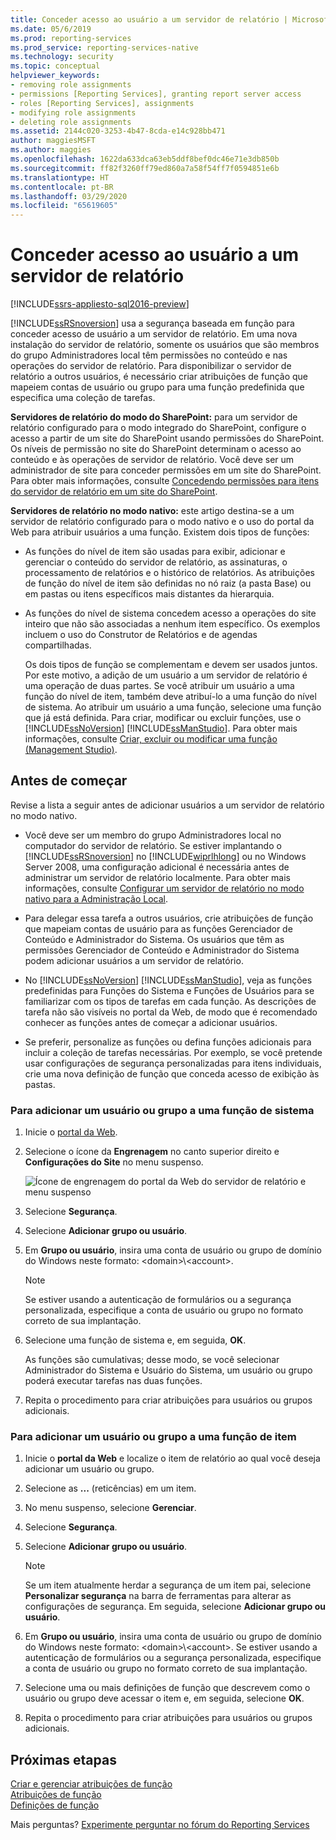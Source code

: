 ```yaml
---
title: Conceder acesso ao usuário a um servidor de relatório | Microsoft Docs
ms.date: 05/6/2019
ms.prod: reporting-services
ms.prod_service: reporting-services-native
ms.technology: security
ms.topic: conceptual
helpviewer_keywords:
- removing role assignments
- permissions [Reporting Services], granting report server access
- roles [Reporting Services], assignments
- modifying role assignments
- deleting role assignments
ms.assetid: 2144c020-3253-4b47-8cda-e14c928bb471
author: maggiesMSFT
ms.author: maggies
ms.openlocfilehash: 1622da633dca63eb5ddf8bef0dc46e71e3db850b
ms.sourcegitcommit: ff82f3260ff79ed860a7a58f54ff7f0594851e6b
ms.translationtype: HT
ms.contentlocale: pt-BR
ms.lasthandoff: 03/29/2020
ms.locfileid: "65619605"
---
```

# <a name="grant-user-access-to-a-report-server"></a>Conceder acesso ao usuário a um servidor de relatório

[!INCLUDE[ssrs-appliesto-sql2016-preview](../../includes/ssrs-appliesto-sql2016-preview.md)]

[!INCLUDE[ssRSnoversion](../../includes/ssrsnoversion-md.md)] usa a segurança baseada em função para conceder acesso de usuário a um servidor de relatório. Em uma nova instalação do servidor de relatório, somente os usuários que são membros do grupo Administradores local têm permissões no conteúdo e nas operações do servidor de relatório. Para disponibilizar o servidor de relatório a outros usuários, é necessário criar atribuições de função que mapeiem contas de usuário ou grupo para uma função predefinida que especifica uma coleção de tarefas.

 **Servidores de relatório do modo do SharePoint:** para um servidor de relatório configurado para o modo integrado do SharePoint, configure o acesso a partir de um site do SharePoint usando permissões do SharePoint. Os níveis de permissão no site do SharePoint determinam o acesso ao conteúdo e às operações de servidor de relatório. Você deve ser um administrador de site para conceder permissões em um site do SharePoint. Para obter mais informações, consulte [Concedendo permissões para itens do servidor de relatório em um site do SharePoint](../../reporting-services/security/granting-permissions-on-report-server-items-on-a-sharepoint-site.md).

 **Servidores de relatório no modo nativo:** este artigo destina-se a um servidor de relatório configurado para o modo nativo e o uso do portal da Web para atribuir usuários a uma função. Existem dois tipos de funções:

- As funções do nível de item são usadas para exibir, adicionar e gerenciar o conteúdo do servidor de relatório, as assinaturas, o processamento de relatórios e o histórico de relatórios. As atribuições de função do nível de item são definidas no nó raiz (a pasta Base) ou em pastas ou itens específicos mais distantes da hierarquia.

- As funções do nível de sistema concedem acesso a operações do site inteiro que não são associadas a nenhum item específico. Os exemplos incluem o uso do Construtor de Relatórios e de agendas compartilhadas.

    Os dois tipos de função se complementam e devem ser usados juntos. Por este motivo, a adição de um usuário a um servidor de relatório é uma operação de duas partes. Se você atribuir um usuário a uma função do nível de item, também deve atribuí-lo a uma função do nível de sistema. Ao atribuir um usuário a uma função, selecione uma função que já está definida. Para criar, modificar ou excluir funções, use o [!INCLUDE[ssNoVersion](../../includes/ssnoversion-md.md)] [!INCLUDE[ssManStudio](../../includes/ssmanstudio-md.md)]. Para obter mais informações, consulte [Criar, excluir ou modificar uma função &#40;Management Studio&#41;](../../reporting-services/security/role-definitions-create-delete-or-modify.md).

## <a name="before-you-start"></a>Antes de começar

Revise a lista a seguir antes de adicionar usuários a um servidor de relatório no modo nativo.

- Você deve ser um membro do grupo Administradores local no computador do servidor de relatório. Se estiver implantando o [!INCLUDE[ssRSnoversion](../../includes/ssrsnoversion-md.md)] no [!INCLUDE[wiprlhlong](../../includes/wiprlhlong-md.md)] ou no Windows Server 2008, uma configuração adicional é necessária antes de administrar um servidor de relatório localmente. Para obter mais informações, consulte [Configurar um servidor de relatório no modo nativo para a Administração Local](../../reporting-services/report-server/configure-a-native-mode-report-server-for-local-administration-ssrs.md).

- Para delegar essa tarefa a outros usuários, crie atribuições de função que mapeiam contas de usuário para as funções Gerenciador de Conteúdo e Administrador do Sistema. Os usuários que têm as permissões Gerenciador de Conteúdo e Administrador do Sistema podem adicionar usuários a um servidor de relatório.

- No [!INCLUDE[ssNoVersion](../../includes/ssnoversion-md.md)] [!INCLUDE[ssManStudio](../../includes/ssmanstudio-md.md)], veja as funções predefinidas para Funções do Sistema e Funções de Usuários para se familiarizar com os tipos de tarefas em cada função. As descrições de tarefa não são visíveis no portal da Web, de modo que é recomendado conhecer as funções antes de começar a adicionar usuários.

- Se preferir, personalize as funções ou defina funções adicionais para incluir a coleção de tarefas necessárias. Por exemplo, se você pretende usar configurações de segurança personalizadas para itens individuais, crie uma nova definição de função que conceda acesso de exibição às pastas.

### <a name="to-add-a-user-or-group-to-a-system-role"></a>Para adicionar um usuário ou grupo a uma função de sistema

1. Inicie o [portal da Web](../web-portal-ssrs-native-mode.md).

2. Selecione o ícone da **Engrenagem** no canto superior direito e **Configurações do Site** no menu suspenso.

    ![Ícone de engrenagem do portal da Web do servidor de relatório e menu suspenso](../../reporting-services/security/media/settings-icon-and-menu.png)

3. Selecione **Segurança**.

4. Selecione **Adicionar grupo ou usuário**.

5. Em **Grupo ou usuário**, insira uma conta de usuário ou grupo de domínio do Windows neste formato: \<domain>\\<account\>.

    > [!NOTE]
    > Se estiver usando a autenticação de formulários ou a segurança personalizada, especifique a conta de usuário ou grupo no formato correto de sua implantação.

6. Selecione uma função de sistema e, em seguida, **OK**.

    As funções são cumulativas; desse modo, se você selecionar Administrador do Sistema e Usuário do Sistema, um usuário ou grupo poderá executar tarefas nas duas funções.

7. Repita o procedimento para criar atribuições para usuários ou grupos adicionais.

### <a name="to-add-a-user-or-group-to-an-item-role"></a>Para adicionar um usuário ou grupo a uma função de item

1. Inicie o **portal da Web** e localize o item de relatório ao qual você deseja adicionar um usuário ou grupo.

2. Selecione as **...** (reticências) em um item.

3. No menu suspenso, selecione **Gerenciar**.

4. Selecione **Segurança**.

5. Selecione **Adicionar grupo ou usuário**.

    > [!NOTE]
    > Se um item atualmente herdar a segurança de um item pai, selecione **Personalizar segurança** na barra de ferramentas para alterar as configurações de segurança. Em seguida, selecione **Adicionar grupo ou usuário**.

6. Em **Grupo ou usuário**, insira uma conta de usuário ou grupo de domínio do Windows neste formato: \<domain>\\<account\>. Se estiver usando a autenticação de formulários ou a segurança personalizada, especifique a conta de usuário ou grupo no formato correto de sua implantação.

7. Selecione uma ou mais definições de função que descrevem como o usuário ou grupo deve acessar o item e, em seguida, selecione **OK**.

8. Repita o procedimento para criar atribuições para usuários ou grupos adicionais.

## <a name="next-steps"></a>Próximas etapas

[Criar e gerenciar atribuições de função](../../reporting-services/security/create-and-manage-role-assignments.md)  
[Atribuições de função](../../reporting-services/security/role-assignments.md)  
[Definições de função](../../reporting-services/security/role-definitions.md)  

Mais perguntas? [Experimente perguntar no fórum do Reporting Services](https://go.microsoft.com/fwlink/?LinkId=620231)
